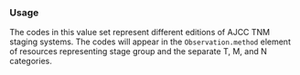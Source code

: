 ### Usage

The codes in this value set represent different editions of AJCC TNM staging systems. The codes will appear in the `Observation.method` element of resources representing stage group and the separate T, M, and N categories. 
